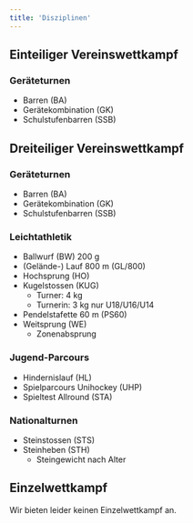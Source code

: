 ```yaml
---
title: 'Disziplinen'
---
```


Einteiliger Vereinswettkampf
----------------------------

### Geräteturnen

* Barren (BA)
* Gerätekombination (GK)
* Schulstufenbarren (SSB)


Dreiteiliger Vereinswettkampf
-----------------------------

###  Geräteturnen

* Barren (BA)
* Gerätekombination (GK)
* Schulstufenbarren (SSB)

### Leichtathletik

* Ballwurf (BW) 200 g
* (Gelände-) Lauf 800 m (GL/800)
* Hochsprung (HO)
* Kugelstossen (KUG)
  * Turner: 4 kg
  * Turnerin: 3 kg nur U18/U16/U14
* Pendelstafette 60 m (PS60)
* Weitsprung (WE)
  * Zonenabsprung

### Jugend-Parcours

* Hindernislauf (HL)
* Spielparcours Unihockey (UHP)
* Spieltest Allround (STA)

### Nationalturnen

* Steinstossen (STS)
* Steinheben (STH)
  * Steingewicht nach Alter



Einzelwettkampf
---------------

Wir bieten leider keinen Einzelwettkampf an.
